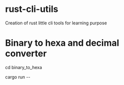 # rust-cli-utils
Creation of rust little cli tools for learning purpose

# Binary to hexa and decimal converter
cd binary_to_hexa

cargo run -- <binary number>
